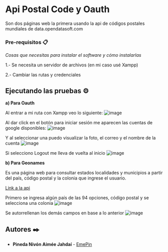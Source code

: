 # Api Postal Code y Oauth
Son dos páginas web la primera usando la api de códigos postales mundiales de data.opendatasoft.com 


### Pre-requisitos 📋

_Cosas que necesitas para instalar el software y cómo instalarlas_

  1.- Se necesita un servidor de archivos (en mi caso usé Xampp)
  
  2.- Cambiar las rutas y credenciales
  

## Ejecutando las pruebas ⚙️
**a) Para Oauth**

Al entrar a mi ruta con Xampp veo lo siguiente:
![image](https://user-images.githubusercontent.com/57578552/202366812-ca6dd060-7839-40a8-b0e0-b5489168bdf3.png)




Al dar click en el botón para iniciar sesión me aparecen las cuentas de google disponibles:
![image](https://user-images.githubusercontent.com/57578552/202366464-d90b93b9-7aa2-4ed0-8cc7-fd6e64af2a31.png)



Y al seleccionar una puedo visualizar la foto, el correo y el nombre de la cuenta
![image](https://user-images.githubusercontent.com/57578552/202366605-6687e110-f5e5-4526-a038-d4b34dabf2d8.png)


Si selecciono Logout me lleva de vuelta al inicio
![image](https://user-images.githubusercontent.com/57578552/202366799-78b003a5-92d0-473e-a45b-3f741eb95a98.png)


**b) Para Geonames**


Es una página web para consultar estados localidades y municipios a partir del país, código postal y la colonia que ingrese el usuario. 

[Link a la api](https://data.opendatasoft.com/explore/dataset/geonames-postal-code@public/api/ "Título opcional del enlace")



Primero se ingresa algún país de las 94 opciones, código postal y se selecciona una colonia
![image](https://user-images.githubusercontent.com/57578552/202367753-dd12f20c-cb51-4f6b-992b-5925bbedb679.png)

Se autorrellenan los demás campos en base a lo anterior
![image](https://user-images.githubusercontent.com/57578552/202367812-c9bcf337-bca3-4711-9b48-2769d6fb7b05.png)




## Autores ✒️

* **Pineda Nivón Aimée Jahdaí** - [EmePin](https://github.com/EmePin)





